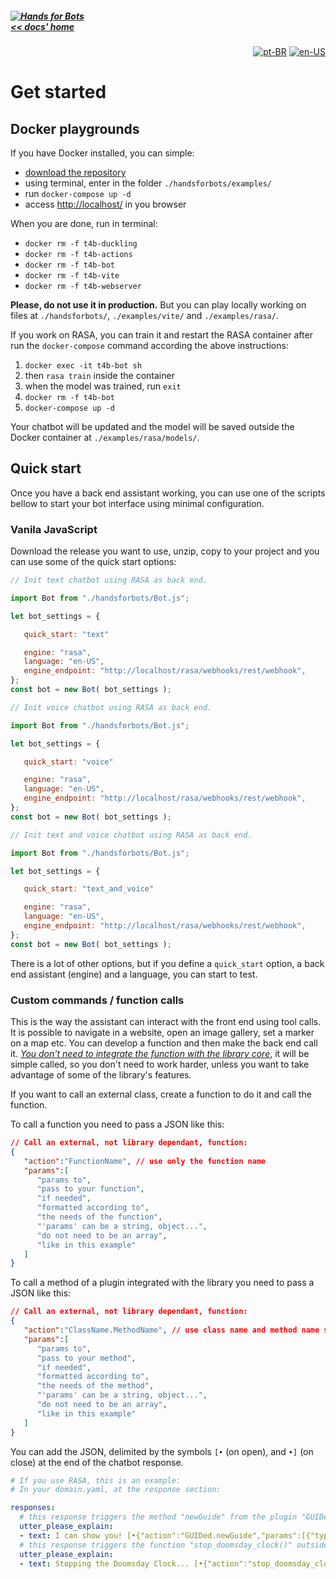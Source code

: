##### [![Hands for Bots](https://img.shields.io/badge/[•__•]-Hands_for_Bots-purple?style=social) <br>&lt;&lt; docs' home](../README.md)

<div align="right">

[![pt-BR](https://img.shields.io/badge/pt-BR-white)](./pt-br/getstarted.md)
[![en-US](https://img.shields.io/badge/en-US-white)](./getstarted.md)

</div>


# Get started

## Docker playgrounds

If you have Docker installed, you can simple:

- [download the repository](https://github.com/alexlana/handsforbots)
- using terminal, enter in the folder `./handsforbots/examples/`
- run `docker-compose up -d`
- access [http://localhost/](http://localhost/) in you browser

When you are done, run in terminal:

- `docker rm -f t4b-duckling`
- `docker rm -f t4b-actions`
- `docker rm -f t4b-bot`
- `docker rm -f t4b-vite`
- `docker rm -f t4b-webserver`

**Please, do not use it in production.** But you can play locally working on files at `./handsforbots/`, `./examples/vite/` and `./examples/rasa/`.

If you work on RASA, you can train it and restart the RASA container after run the `docker-compose` command according the above instructions:

1. `docker exec -it t4b-bot sh`
2. then `rasa train` inside the container
3. when the model was trained, run `exit`
4. `docker rm -f t4b-bot`
5. `docker-compose up -d`

Your chatbot will be updated and the model will be saved outside the Docker container at `./examples/rasa/models/`.

## Quick start

Once you have a back end assistant working, you can use one of the scripts bellow to start your bot interface using minimal configuration.

### Vanila JavaScript

Download the release you want to use, unzip, copy to your project and you can use some of the quick start options:

```javascript
// Init text chatbot using RASA as back end.

import Bot from "./handsforbots/Bot.js";

let bot_settings = {

   quick_start: "text"

   engine: "rasa",
   language: "en-US",
   engine_endpoint: "http://localhost/rasa/webhooks/rest/webhook",
};
const bot = new Bot( bot_settings );

```

```javascript
// Init voice chatbot using RASA as back end.

import Bot from "./handsforbots/Bot.js";

let bot_settings = {

   quick_start: "voice"

   engine: "rasa",
   language: "en-US",
   engine_endpoint: "http://localhost/rasa/webhooks/rest/webhook",
};
const bot = new Bot( bot_settings );

```

```javascript
// Init text and voice chatbot using RASA as back end.

import Bot from "./handsforbots/Bot.js";

let bot_settings = {

   quick_start: "text_and_voice"

   engine: "rasa",
   language: "en-US",
   engine_endpoint: "http://localhost/rasa/webhooks/rest/webhook",
};
const bot = new Bot( bot_settings );

```

There is a lot of other options, but if you define a `quick_start` option, a back end assistant (engine) and a language, you can start to test.

### Custom commands / function calls

This is the way the assistant can interact with the front end using tool calls. It is possible to navigate in a website, open an image gallery, set a marker on a map etc. You can develop a function and then make the back end call it. <u>*You don't need to integrate the function with the library core*</u>, it will be simple called, so you don't need to work harder, unless you want to take advantage of some of the library's features.

If you want to call an external class, create a function to do it and call the function.

To call a function you need to pass a JSON like this:

```json
// Call an external, not library dependant, function:
{
   "action":"FunctionName", // use only the function name
   "params":[
      "params to",
      "pass to your function",
      "if needed",
      "formatted according to",
      "the needs of the function",
      "'params' can be a string, object...",
      "do not need to be an array",
      "like in this example"
   ]
}
```

To call a method of a plugin integrated with the library you need to pass a JSON like this:

```json
// Call an external, not library dependant, function:
{
   "action":"ClassName.MethodName", // use class name and method name separated by a dot
   "params":[
      "params to",
      "pass to your method",
      "if needed",
      "formatted according to",
      "the needs of the method",
      "'params' can be a string, object...",
      "do not need to be an array",
      "like in this example"
   ]
}
```

You can add the JSON, delimited by the symbols `[•` (on open), and `•]` (on close) at the end of the chatbot response.

```yaml
# If you use RASA, this is an example:
# In your domain.yaml, at the response section:

responses:
  # this response triggers the method "newGuide" from the plugin "GUIDed". You can find this plugin in /Plugins/Output/GUIDed/.
  utter_please_explain:
  - text: I can show you! [•{"action":"GUIDed.newGuide","params":[{"type":"modal","title":"Welcome to the guided tutorial","text":"This is the app interface. We want you to know all you can do here!","btn_next":"Let's start!"},{"type":"balloon","title":"Save your work","text":"This button is to save your work. Do not forget to save!","dom_element":"#save_button"},{"type":"balloon","title":"Open old work","text":"And this button is to open your old or in progress work.","dom_element":"#open_button"},{"type":"balloon","title":"Ask me","text":"If you have questions, ask me for more information.","dom_element":"#chat_input"},{"type":"balloon","title":"Ask me","text":"You can ask using your own voice too.","dom_element":"#speech_button"},{"type":"modal","title":"That's all!","text":"Ok! That's all, folks!","btn_previous":"<< Previous","btn_close":"Understood!"}]}•]
  # this response triggers the function "stop_doomsday_clock()" outside the library.
  utter_please_explain:
  - text: Stopping the Doomsday Clock... [•{"action":"stop_doomsday_clock","params":"You saved the day!"}•]

```

